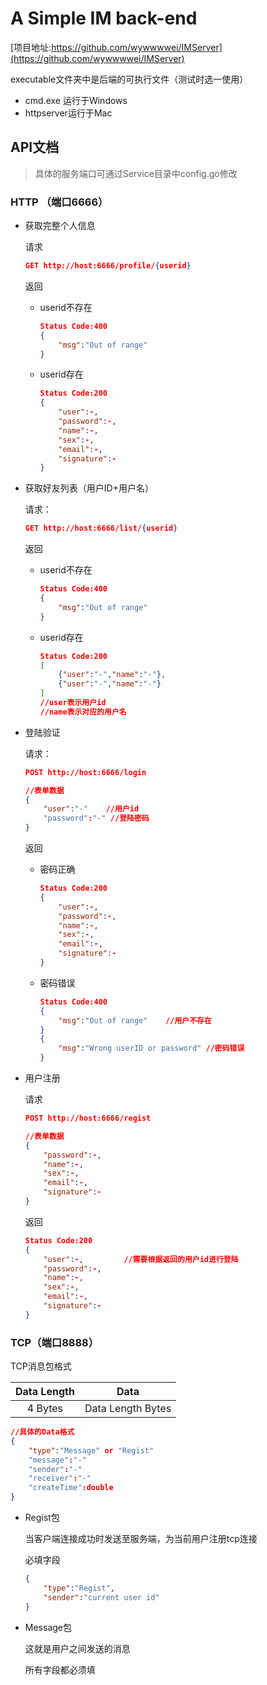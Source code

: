 # A Simple IM back-end

[项目地址:https://github.com/wywwwwei/IMServer](https://github.com/wywwwwei/IMServer)

executable文件夹中是后端的可执行文件（测试时选一使用）

- cmd.exe 运行于Windows
- httpserver运行于Mac

## API文档

> 具体的服务端口可通过Service目录中config.go修改

### HTTP （端口6666）

- 获取完整个人信息

  请求

  ```json
  GET http://host:6666/profile/{userid}
  ```

  返回

  - userid不存在

    ```json
    Status Code:400
    {
        "msg":"Out of range"
    }
    ```

  - userid存在

    ```json
    Status Code:200
    {
        "user":-,
        "password":-,
        "name":-,
        "sex":-,
        "email":-,
        "signature":-
    }
    ```

- 获取好友列表（用户ID+用户名）

  请求：

  ```json
  GET http://host:6666/list/{userid}
  ```

  返回

  - userid不存在

    ```json
    Status Code:400
    {
        "msg":"Out of range"
    }
    ```

  - userid存在

    ```json
    Status Code:200
    [
        {"user":"-","name":"-"},
        {"user":"-","name":"-"}
    ]
    //user表示用户id
    //name表示对应的用户名
    ```

- 登陆验证

  请求：

  ```json
  POST http://host:6666/login
  
  //表单数据
  {
      "user":"-"	//用户id
      "password":"-" //登陆密码
  }
  ```

  返回

  - 密码正确

    ```json
    Status Code:200
    {
        "user":-,
        "password":-,
        "name":-,
        "sex":-,
        "email":-,
        "signature":-
    }
    ```

  - 密码错误

    ```json
    Status Code:400
    {
        "msg":"Out of range"	//用户不存在
    }
    {
        "msg":"Wrong userID or password" //密码错误
    }
    ```

- 用户注册

  请求

  ```json
  POST http://host:6666/regist
  
  //表单数据
  {
      "password":-,
      "name":-,
      "sex":-,
      "email":-,
      "signature":-
  }
  ```

  返回

  ```json
  Status Code:200
  {
      "user":-,			//需要根据返回的用户id进行登陆
      "password":-,
      "name":-,
      "sex":-,
      "email":-,
      "signature":-
  }
  ```

### TCP（端口8888）

TCP消息包格式

| Data Length |       Data        |
| :---------: | :---------------: |
|   4 Bytes   | Data Length Bytes |

```json
//具体的Data格式
{
    "type":"Message" or "Regist"
    "message":"-"
    "sender":"-"
    "receiver":"-"
    "createTime":double
}
```

- Regist包

  当客户端连接成功时发送至服务端，为当前用户注册tcp连接

  必填字段

  ```json
  {
      "type":"Regist",
      "sender":"current user id"
  }
  ```

- Message包

  这就是用户之间发送的消息

  所有字段都必须填